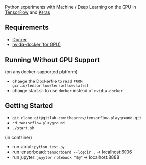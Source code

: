 Python experiments with Machine / Deep Learning on the GPU in [TensorFlow](https://www.tensorflow.org/) and [Keras](https://keras.io/)


## Requirements

- [Docker](https://docs.docker.com/engine/installation/)
- [nvidia-docker (for GPU)](https://github.com/NVIDIA/nvidia-docker)


## Running Without GPU Support
(on any docker-supported platform)

- change the Dockerfile to read `FROM gcr.io/tensorflow/tensorflow:latest`
- change start.sh to use `docker` instead of `nvidia-docker`


## Getting Started

- `git clone git@gitlab.com:thearrow/tensorflow-playground.git`
- `cd tensorflow-playground`
- `./start.sh`

(in container)
- run script: `python test.py`
- run tensorboard: `tensorboard --logdir .` -> localhost:6006
- run jupyter: `jupyter notebook "$@"` -> localhost:8888